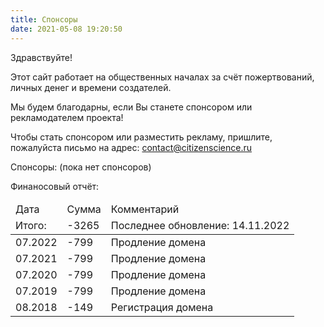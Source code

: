 ```yaml
---
title: Спонсоры
date: 2021-05-08 19:20:50
---
```


Здравствуйте!

Этот сайт работает на общественных началах за счёт пожертвований, личных денег и времени создателей.

Мы будем благодарны, если Вы станете спонсором или рекламодателем проекта!

Чтобы стать спонсором или разместить рекламу, пришлите, пожалуйста письмо на адрес: <a href="mailto:contact@citizenscience.ru">contact@citizenscience.ru</a>

Спонсоры: (пока нет спонсоров)

Финаносовый отчёт:

<table>
<thead>
<tr>
<td>Дата</td>
<td>Сумма</td>
<td>Комментарий</td>
</tr>
<tr>
<td>Итого:</td>
<td>-3265</td>
<td>Последнее обновление: 14.11.2022</td>
</tr>
</thead>
<tbody>
<tr>
<td>07.2022</td>
<td>-799</td>
<td>Продление домена</td>
</tr>

<tr>
<td>07.2021</td>
<td>-799</td>
<td>Продление домена</td>
</tr>

<tr>
<td>07.2020</td>
<td>-799</td>
<td>Продление домена</td>
</tr>
<tr>
<td>07.2019</td>
<td>-799</td>
<td>Продление домена</td>
</tr>

<tr>
<td>08.2018</td>
<td>-149</td>
<td>Регистрация домена</td>
</tr>
</tbody>
</table> 
